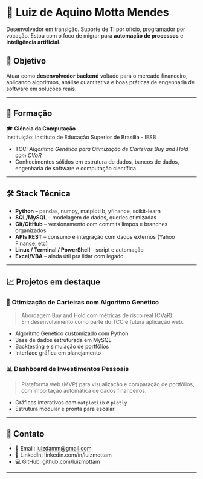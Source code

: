# 👋 Luiz de Aquino Motta Mendes

Desenvolvedor em transição. Suporte de TI por ofício, programador por vocação. Estou com o foco de migrar para **automação de processos** e **inteligência artificial**.

## 🎯 Objetivo
Atuar como **desenvolvedor backend** voltado para o mercado financeiro, aplicando algoritmos, análise quantitativa e boas práticas de engenharia de software em soluções reais.

---

## 🧠 Formação

🎓 **Ciência da Computação**  
Instituição: Instituto de Educação Superior de Brasília - IESB  
- TCC: *Algoritmo Genético para Otimização de Carteiras Buy and Hold com CVaR*  
- Conhecimentos sólidos em estrutura de dados, bancos de dados, engenharia de software e computação científica.

---

## 🛠️ Stack Técnica

- **Python** – pandas, numpy, matplotlib, yfinance, scikit-learn  
- **SQL/MySQL** – modelagem de dados, queries otimizadas  
- **Git/GitHub** – versionamento com commits limpos e branches organizados   
- **APIs REST** – consumo e integração com dados externos (Yahoo Finance, etc)   
- **Linux / Terminal / PowerShell** – script e automação  
- **Excel/VBA** – ainda útil pra lidar com legado

---

## 📈 Projetos em destaque

### 🧬 **Otimização de Carteiras com Algoritmo Genético**
> Abordagem Buy and Hold com métricas de risco real (CVaR).  
> Em desenvolvimento como parte do TCC e futura aplicação web.

- Algoritmo Genético customizado com Python
- Base de dados estruturada em MySQL
- Backtesting e simulação de portfólios
- Interface gráfica em planejamento

### 📊 **Dashboard de Investimentos Pessoais**
> Plataforma web (MVP) para visualização e comparação de portfólios, com importação automática de dados financeiros.

- Gráficos interativos com `matplotlib` e `plotly`
- Estrutura modular e pronta para escalar

---

## 🤝 Contato

- 📧 Email: luizdamm@gmail.com
- 💼 LinkedIn: linkedin.com/in/luizmottam
- 💻 GitHub: github.com/luizmottam
---
